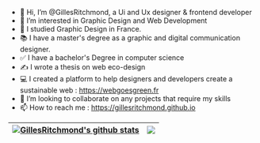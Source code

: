 - 👋 Hi, I’m @GillesRitchmond, a Ui and Ux designer & frontend developer
- 👀 I’m interested in Graphic Design and Web Development
- 🌱 I studied Graphic Design in France.
- 📚 I have a master's degree as a graphic and digital communication designer.
- ✅ I have a bachelor's Degree in computer science
- ✍ I wrote a thesis on web eco-design
- 💻 I created a platform to help designers and developers create a sustainable web : https://webgoesgreen.fr
- 💞️ I’m looking to collaborate on any projects that require my skills
- 📫 How to reach me : https://gillesritchmond.github.io

<!---
GillesRitchmond/GillesRitchmond is a ✨ special ✨ repository because its `README.md` (this file) appears on your GitHub profile.
You can click the Preview link to take a look at your changes.
--->

| <a href="https://github.com/anuraghazra/github-readme-stats"><img align="center" src="https://github-readme-stats.vercel.app/api?username=GillesRitchmond&show_icons=true&theme=dark" alt="GillesRitchmond's github stats" /></a> | <a href="https://github.com/clm-msch/github-readme-stats"><img align="center" src="https://github-readme-stats.vercel.app/api/top-langs/?username=GillesRitchmond&layout=compact&theme=gotham&hide_border=true" /></a> |
| ------------- | ------------- |

